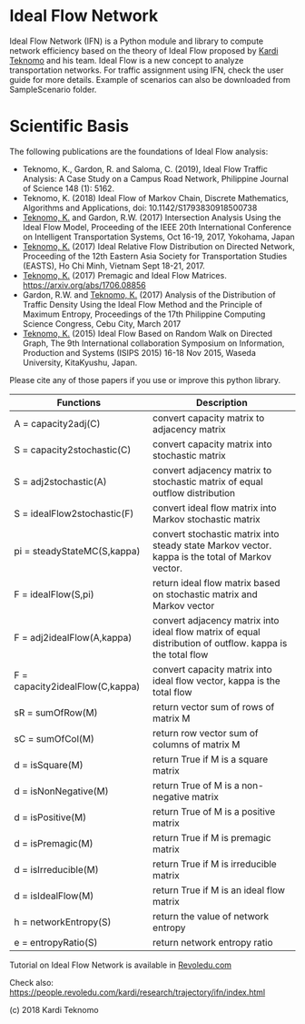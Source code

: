 
# Ideal Flow Network

Ideal Flow Network (IFN) is a Python module and library to compute network efficiency based on the theory of Ideal Flow proposed by [Kardi Teknomo](http://people.revoledu.com/kardi/) and his team. Ideal Flow is a new concept to analyze transportation networks. For traffic assignment using IFN, check the user guide for more details. Example of scenarios can also be downloaded from SampleScenario folder.



# Scientific Basis
The following publications are the foundations of Ideal Flow analysis:

+ Teknomo, K., Gardon, R. and Saloma, C. (2019), Ideal Flow Traffic Analysis: A Case Study on a Campus Road Network, Philippine Journal of Science 148 (1): 5162.
+ Teknomo, K. (2018) Ideal Flow of Markov Chain, Discrete Mathematics, Algorithms and Applications, doi: 10.1142/S1793830918500738 
+ [Teknomo, K.](http://people.revoledu.com/kardi/publication/index.html) and Gardon, R.W. (2017) Intersection Analysis Using the Ideal Flow Model, Proceeding of the IEEE 20th International Conference on Intelligent Transportation Systems, Oct 16-19, 2017, Yokohama, Japan
+ [Teknomo, K.](http://people.revoledu.com/kardi/publication/index.html) (2017) Ideal Relative Flow Distribution on Directed Network, Proceeding of the 12th Eastern Asia Society for Transportation Studies (EASTS), Ho Chi Minh, Vietnam Sept 18-21, 2017.
+ [Teknomo, K.](https://arxiv.org/abs/1706.08856) (2017) Premagic and Ideal Flow Matrices. https://arxiv.org/abs/1706.08856
+ Gardon, R.W. and [Teknomo, K.](http://people.revoledu.com/kardi/publication/index.html) (2017) Analysis of the Distribution of Traffic Density Using the Ideal Flow Method and the Principle of Maximum Entropy, Proceedings of the 17th Philippine Computing Science Congress, Cebu City, March 2017
+ [Teknomo, K.](http://people.revoledu.com/kardi/publication/index.html) (2015) Ideal Flow Based on Random Walk on Directed Graph, The 9th International collaboration Symposium on Information, Production and Systems (ISIPS 2015) 16-18 Nov 2015, Waseda University, KitaKyushu, Japan. 

Please cite any of those papers if you use or improve this python library.


Functions  | Description
---------- | -----------
A = capacity2adj(C) | convert capacity matrix to adjacency matrix
S = capacity2stochastic(C) | convert capacity matrix into stochastic matrix
S = adj2stochastic(A) | convert adjacency matrix to stochastic matrix of equal outflow distribution
S = idealFlow2stochastic(F) | convert ideal flow matrix into Markov stochastic matrix 
pi = steadyStateMC(S,kappa) | convert stochastic matrix into steady state Markov vector. kappa is the total of Markov vector.
F = idealFlow(S,pi) | return ideal flow matrix based on stochastic matrix and Markov vector
F = adj2idealFlow(A,kappa) | convert adjacency matrix into ideal flow matrix of equal distribution of outflow. kappa is the total flow    
F = capacity2idealFlow(C,kappa) | convert capacity matrix into ideal flow vector, kappa is the total flow
sR = sumOfRow(M) | return vector sum of rows of matrix M
sC = sumOfCol(M) | return row vector sum of columns of matrix M
d = isSquare(M) | return True if M is a square matrix
d = isNonNegative(M) | return True of M is a non-negative matrix
d = isPositive(M) | return True of M is a positive matrix
d = isPremagic(M) | return True if M is premagic matrix
d = isIrreducible(M) | return True if M is irreducible matrix
d = isIdealFlow(M) | return True if M is an ideal flow matrix
h = networkEntropy(S) | return the value of network entropy
e = entropyRatio(S) | return network entropy ratio

Tutorial on Ideal Flow Network is available in [Revoledu.com](http://people.revoledu.com/kardi/tutorial/Python/Ideal+Flow.html)

Check also: https://people.revoledu.com/kardi/research/trajectory/ifn/index.html

(c) 2018 Kardi Teknomo
